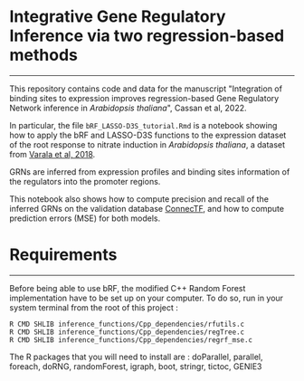 # Integrative Gene Regulatory Inference via two regression-based methods
---

This repository contains code and data for the manuscript "Integration of binding sites to expression improves regression-based Gene Regulatory Network inference in *Arabidopsis thaliana*", Cassan et al, 2022.

In particular, the file `bRF_LASSO-D3S_tutorial.Rmd` is a notebook showing how to apply the bRF and LASSO-D3S functions to the expression dataset of the root response to nitrate induction in *Arabidopsis thaliana*, a dataset from [Varala et al, 2018](https://www.pnas.org/doi/abs/10.1073/pnas.1721487115).

GRNs are inferred from expression profiles and binding sites information of the regulators into the promoter regions.

This notebook also shows how to compute precision and recall of the inferred GRNs on the validation database [ConnecTF](https://connectf.org/), and how to compute prediction errors (MSE) for both models.


# Requirements
---

Before being able to use bRF, the modified C++ Random Forest implementation have to be set up on your computer. To do so, run in your system terminal from the root of this project :

```
R CMD SHLIB inference_functions/Cpp_dependencies/rfutils.c
R CMD SHLIB inference_functions/Cpp_dependencies/regTree.c
R CMD SHLIB inference_functions/Cpp_dependencies/regrf_mse.c
```

The R packages that you will need to install are :
doParallel, parallel, foreach, doRNG, randomForest, igraph, boot, stringr, tictoc, GENIE3
